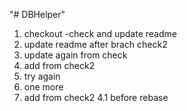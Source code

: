 "# DBHelper"

1. checkout -check and update readme
2. update readme after brach check2
3. update again from check
2. add from check2
4. try again
5. one more
2. add from check2
4.1 before rebase
